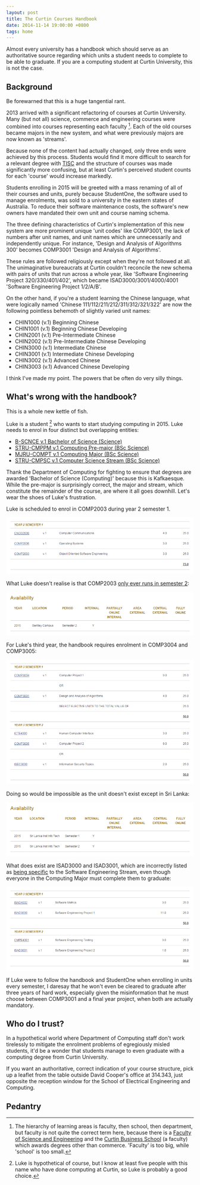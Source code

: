 ```yaml
---
layout: post
title: The Curtin Courses Handbook
date: 2014-11-14 19:00:00 +0800
tags: home
---
```


Almost every university has a handbook which should serve as an authoritative
source regarding which units a student needs to complete to be able to
graduate. If you are a computing student at Curtin University, this is not the
case.

## Background

Be forewarned that this is a huge tangential rant.

2013 arrived with a significant refactoring of courses at Curtin University.
Many (but not all) science, commerce and engineering courses were combined into
courses representing each faculty [^1]. Each of the old courses became majors
in the new system, and what were previously majors are now known as 'streams'.

Because none of the content had actually changed, only three ends were achieved
by this process. Students would find it more difficult to search for a relevant
degree with [TISC][tisconline] and the structure of courses was made
significantly more confusing, but at least Curtin's perceived student counts
for each 'course' would increase markedly.

Students enrolling in 2015 will be greeted with a mass renaming of all of their
courses and units, purely because StudentOne, the software used to manage
enrolments, was sold to a university in the eastern states of Australia. To
reduce their software maintenance costs, the software's new owners have
mandated their own unit and course naming schema.

The three defining characteristics of Curtin's implementation of this new
system are more prominent unique 'unit codes' like COMP3001, the lack of
numbers after unit names, and unit names which are unnecessarily and
independently unique. For instance, 'Design and Analysis of Algorithms 300'
becomes COMP3001 'Design and Analysis of Algorithms'.

These rules are followed religiously except when they're not followed at all.
The unimaginative bureaucrats at Curtin couldn't reconcile the new schema with
pairs of units that run across a whole year, like 'Software Engineering Project
320/330/401/402', which became ISAD3000/3001/4000/4001 'Software Engineering
Project 1/2/A/B'.

On the other hand, if you're a student learning the Chinese language, what were
logically named 'Chinese 111/112/211/212/311/312/321/322' are now the following
pointless behemoth of slightly varied unit names:

  * CHIN1000 (v.1) Beginning Chinese
  * CHIN1001 (v.1) Beginning Chinese Developing
  * CHIN2001 (v.1) Pre-Intermediate Chinese
  * CHIN2002 (v.1) Pre-Intermediate Chinese Developing
  * CHIN3000 (v.1) Intermediate Chinese
  * CHIN3001 (v.1) Intermediate Chinese Developing
  * CHIN3002 (v.1) Advanced Chinese
  * CHIN3003 (v.1) Advanced Chinese Developing

I think I've made my point. The powers that be often do very silly things.

## What's wrong with the handbook?

This is a whole new kettle of fish.

Luke is a student [^2] who wants to start studying computing in 2015. Luke
needs to enrol in four distinct but overlapping entities:

  * [B-SCNCE v.1 Bachelor of Science (Science)][scisci]
  * [STRU-CMPPM v.1 Computing Pre-major (BSc Science)][premajor]
  * [MJRU-COMPT v.1 Computing Major (BSc Science)][major]
  * [STRU-CMPSC v.1 Computer Science Stream (BSc Science)][stream]

Thank the Department of Computing for fighting to ensure that degrees are
awarded 'Bachelor of Science (Computing)' because this is Kafkaesque. While the
pre-major is surprisingly correct, the major and stream, which constitute the
remainder of the course, are where it all goes downhill. Let's wear the shoes
of Luke's frustration.

Luke is scheduled to enrol in COMP2003 during year 2 semester 1.

![COMP2003 being displayed under year 2 semester 1](/images/handbook2.png)

What Luke doesn't realise is that COMP2003 [only ever runs in semester
2][se200]:

![COMP2003 not running in semester 1](/images/handbook3.png)

For Luke's third year, the handbook requires enrolment in COMP3004 and
COMP3005:

![COMP3004 and COMP3005 listed under year 3](/images/handbook4.png)

Doing so would be impossible as the unit doesn't exist except in Sri Lanka:

![COMP3004 and COMP3005 being available in Sri Lanka](/images/handbook5.png)

What does exist are ISAD3000 and ISAD3001, which are incorrectly listed as
[being specific][softeng] to the Software Engineering Stream, even though
everyone in the Computing Major must complete them to graduate:

![ISAD3000 and ISAD3001 shown in Software Engineering](/images/handbook6.png)

If Luke were to follow the handbook and StudentOne when enrolling in units
every semester, I daresay that he won't even be cleared to graduate after three
years of hard work, especially given the misinformation that he must choose
between COMP3001 and a final year project, when both are actually mandatory.

## Who do I trust?

In a hypothetical world where Department of Computing staff don't work
tirelessly to mitigate the enrolment problems of egregiously misled students,
it'd be a wonder that students manage to even graduate with a computing degree
from Curtin University.

If you want an authoritative, correct indication of your course structure, pick
up a leaflet from the table outside David Cooper's office at 314.343, just
opposite the reception window for the School of Electrical Engineering and
Computing.

## Pedantry

[^1]:	The hierarchy of learning areas is faculty, then school, then
	department, but faculty is not quite the correct term here, because
	there is a [Faculty of Science and Engineering][scieng] and the
	[Curtin Business School][cbschool] (a faculty) which awards degrees
	other than commerce. 'Faculty' is too big, while 'school' is too small.

[^2]:	Luke is hypothetical of course, but I know at least five people with
	this name who have done computing at Curtin, so Luke is probably a good
	choice.

[scisci]:	http://handbook.curtin.edu.au/courses/31/319373.html
[premajor]:	http://handbook.curtin.edu.au/courses/31/318932.html
[major]:	http://handbook.curtin.edu.au/courses/31/318935.html
[stream]:	http://handbook.curtin.edu.au/courses/31/318938.html
[softeng]:	http://handbook.curtin.edu.au/courses/31/318922.html
[tisconline]:	http://tisc.edu.au/
[scieng]:	http://scieng.curtin.edu.au/
[cbschool]:	http://business.curtin.edu.au/about/index.cfm
[se200]:	http://handbook.curtin.edu.au/units/31/315540.html

